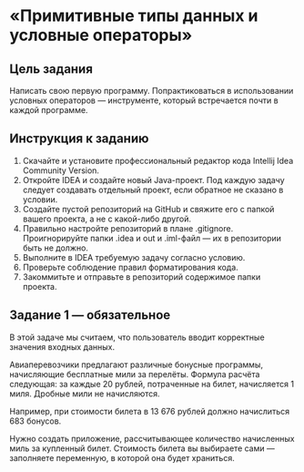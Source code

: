 # «Примитивные типы данных и условные операторы»

## Цель задания

Написать свою первую программу.
Попрактиковаться в использовании условных операторов — инструменте, который встречается почти в каждой программе.

## Инструкция к заданию

1. Скачайте и установите профессиональный редактор кода Intellij Idea Community Version.
2. Откройте IDEA и создайте новый Java-проект. Под каждую задачу следует создавать отдельный проект, если обратное не сказано в условии.
3. Создайте пустой репозиторий на GitHub и свяжите его с папкой вашего проекта, а не с какой-либо другой.
4. Правильно настройте репозиторий в плане .gitignore. Проигнорируйте папки .idea и out и .iml-файл — их в репозитории быть не должно.
5. Выполните в IDEA требуемую задачу согласно условию.
6. Проверьте соблюдение правил форматирования кода.
7. Закоммитьте и отправьте в репозиторий содержимое папки проекта.

## Задание 1 — обязательное

В этой задаче мы считаем, что пользователь вводит корректные значения входных данных.

Авиаперевозчики предлагают различные бонусные программы, начисляющие бесплатные мили за перелёты. Формула расчёта следующая: за каждые 20 рублей, потраченные на билет, начисляется 1 миля. Дробные мили не начисляются.

Например, при стоимости билета в 13 676 рублей должно начислиться 683 бонусов.

Нужно создать приложение, рассчитывающее количество начисленных миль за купленный билет. Стоимость билета вы выбираете сами — заполняете переменную, в которой она будет храниться.
